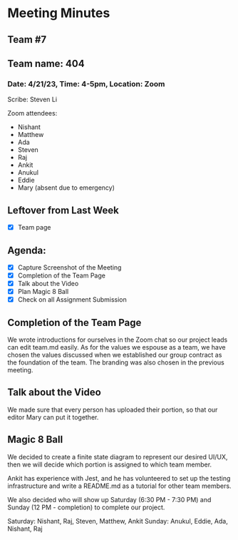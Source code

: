 # Meeting Minutes
## Team #7
## Team name: 404
### Date: 4/21/23, Time: 4-5pm, Location: Zoom

Scribe: Steven Li

Zoom attendees:
- Nishant
- Matthew
- Ada
- Steven
- Raj
- Ankit
- Anukul
- Eddie
- Mary (absent due to emergency)

## Leftover from Last Week
- [x] Team page

## Agenda:
- [x] Capture Screenshot of the Meeting
- [x] Completion of the Team Page
- [x] Talk about the Video
- [x] Plan Magic 8 Ball
- [x] Check on all Assignment Submission

## Completion of the Team Page

We wrote introductions for ourselves in the Zoom chat so our project leads can edit team.md easily.
As for the values we espouse as a team, we have chosen the values discussed when we established our group contract as the foundation of the team.
The branding was also chosen in the previous meeting.

## Talk about the Video

We made sure that every person has uploaded their portion, so that our editor Mary
can put it together.

## Magic 8 Ball

We decided to create a finite state diagram to represent our desired UI/UX, then
we will decide which portion is assigned to which team member.

Ankit has experience with Jest, and he has volunteered to set up the testing
infrastructure and write a README.md as a tutorial for other team members.

We also decided who will show up Saturday (6:30 PM - 7:30 PM) 
and Sunday (12 PM - completion) to complete our project.

Saturday: Nishant, Raj, Steven, Matthew, Ankit
Sunday: Anukul, Eddie, Ada, Nishant, Raj
